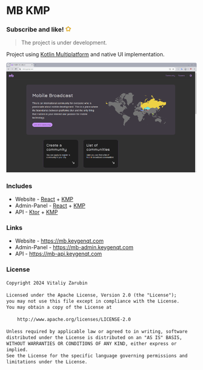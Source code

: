 # MB KMP

### Subscribe and like! <img src="https://github.com/keygenqt/kmp-mb/blob/main/data/star.gif?raw=true" width="16px"/>

> The project is under development.

Project using
[Kotlin Multiplatform](https://kotlinlang.org/docs/multiplatform.html)
and native UI implementation.

![preview.png](data/preview1.png)

### Includes

- Website - [React](https://react.dev/) + [KMP](https://kotlinlang.org/docs/multiplatform.html)
- Admin-Panel - [React](https://react.dev/) + [KMP](https://kotlinlang.org/docs/multiplatform.html)
- API - [Ktor](https://ktor.io/) + [KMP](https://kotlinlang.org/docs/multiplatform.html)

### Links

- Website - https://mb.keygenqt.com
- Admin-Panel - https://mb-admin.keygenqt.com
- API - https://mb-api.keygenqt.com

### License

```
Copyright 2024 Vitaliy Zarubin

Licensed under the Apache License, Version 2.0 (the "License");
you may not use this file except in compliance with the License.
You may obtain a copy of the License at

    http://www.apache.org/licenses/LICENSE-2.0

Unless required by applicable law or agreed to in writing, software
distributed under the License is distributed on an "AS IS" BASIS,
WITHOUT WARRANTIES OR CONDITIONS OF ANY KIND, either express or implied.
See the License for the specific language governing permissions and
limitations under the License.
```
